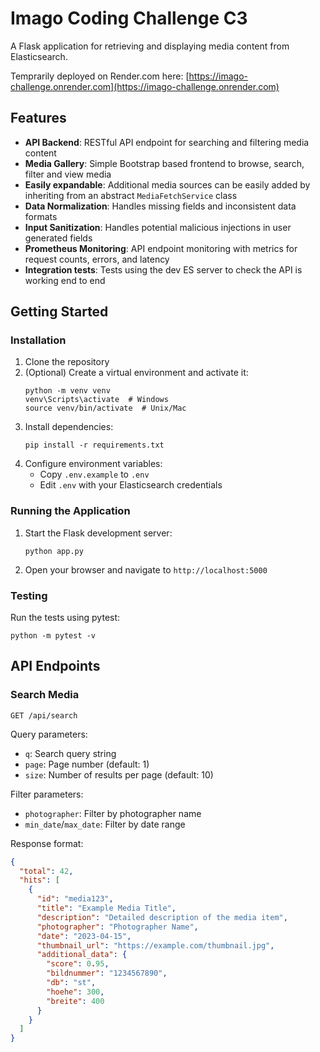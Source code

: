 # Imago Coding Challenge C3

A Flask application for retrieving and displaying media content from Elasticsearch.

Temprarily deployed on Render.com here: [https://imago-challenge.onrender.com](https://imago-challenge.onrender.com)

## Features

- **API Backend**: RESTful API endpoint for searching and filtering media content
- **Media Gallery**: Simple Bootstrap based frontend to browse, search, filter and view media
- **Easily expandable**: Additional media sources can be easily added by inheriting from an abstract `MediaFetchService` class
- **Data Normalization**: Handles missing fields and inconsistent data formats
- **Input Sanitization**: Handles potential malicious injections in user generated fields
- **Prometheus Monitoring**: API endpoint monitoring with metrics for request counts, errors, and latency
- **Integration tests**: Tests using the dev ES server to check the API is working end to end

## Getting Started


### Installation

1. Clone the repository
2. (Optional) Create a virtual environment and activate it:
   ```
   python -m venv venv
   venv\Scripts\activate  # Windows
   source venv/bin/activate  # Unix/Mac
   ```
3. Install dependencies:
   ```
   pip install -r requirements.txt
   ```
4. Configure environment variables:
   - Copy `.env.example` to `.env`
   - Edit `.env` with your Elasticsearch credentials

### Running the Application

1. Start the Flask development server:
   ```
   python app.py
   ```
2. Open your browser and navigate to `http://localhost:5000`

### Testing

Run the tests using pytest:

```
python -m pytest -v
```


## API Endpoints

### Search Media

```
GET /api/search
```

Query parameters:
- `q`: Search query string
- `page`: Page number (default: 1)
- `size`: Number of results per page (default: 10)

Filter parameters:
- `photographer`: Filter by photographer name
- `min_date`/`max_date`: Filter by date range

Response format:
```json
{
  "total": 42,
  "hits": [
    {
      "id": "media123",
      "title": "Example Media Title",
      "description": "Detailed description of the media item",
      "photographer": "Photographer Name",
      "date": "2023-04-15",
      "thumbnail_url": "https://example.com/thumbnail.jpg",
      "additional_data": {
        "score": 0.95,
        "bildnummer": "1234567890",
        "db": "st",
        "hoehe": 300,
        "breite": 400
      }
    }
  ]
}
```



